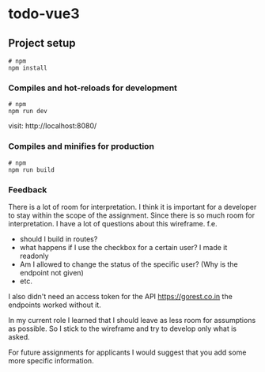 # todo-vue3

## Project setup

```
# npm
npm install
```

### Compiles and hot-reloads for development

```
# npm
npm run dev
```

visit: http://localhost:8080/

### Compiles and minifies for production

```
# npm
npm run build

```

### Feedback

There is a lot of room for interpretation. I think it is important for a developer to stay within the scope of the assignment. Since there is so much room for interpretation. I have a lot of questions about this wireframe. f.e.

- should I build in routes?
- what happens if I use the checkbox for a certain user? I made it readonly
- Am I allowed to change the status of the specific user? (Why is the endpoint not given)
- etc.

I also didn't need an access token for the API https://gorest.co.in the endpoints worked without it.

In my current role I learned that I should leave as less room for assumptions as possible. So I stick to the wireframe and try to develop only what is asked.

For future assignments for applicants I would suggest that you add some more specific information.
